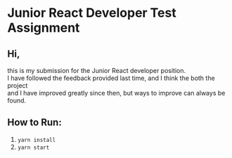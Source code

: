 # Junior React Developer Test Assignment

## Hi,
this is my submission for the Junior React developer position. \
I have followed the feedback provided last time, and I think the both the project \
and I have improved greatly since then, but ways to improve can always be found.

## How to Run:
1. `yarn install`
2. `yarn start`